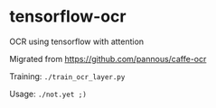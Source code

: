 # tensorflow-ocr
OCR using tensorflow with attention

Migrated from https://github.com/pannous/caffe-ocr

Training:
`./train_ocr_layer.py`

Usage:
`./not.yet ;)`
